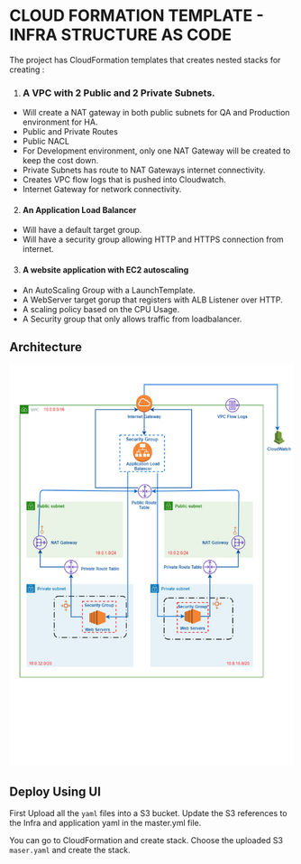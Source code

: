 # CLOUD FORMATION TEMPLATE - INFRA STRUCTURE AS CODE

The project has CloudFormation templates that creates nested stacks for creating :

1. ### A VPC with 2 Public and 2 Private Subnets.
  - Will create a NAT gateway in both public subnets for QA and Production environment for HA.
  - Public and Private Routes
  - Public NACL
  - For Development environment, only one NAT Gateway will be created to keep the cost down.
  - Private Subnets has route to NAT Gateways internet connectivity.
  - Creates VPC flow logs that is pushed into Cloudwatch.
  - Internet Gateway for network connectivity.
2. #### An Application Load Balancer
  - Will have a default target group.
  - Will have a security group allowing HTTP and HTTPS connection from internet.
3. #### A website application with EC2 autoscaling
  - An AutoScaling Group with  a LaunchTemplate.
  - A WebServer target gorup that registers with ALB Listener over HTTP.
  - A scaling policy based on the CPU Usage.
  - A Security group that only allows traffic from loadbalancer.


## Architecture

 ![Architecture](architecture_diagram.png)

## Deploy Using UI

First Upload all the ``yaml`` files into a S3 bucket. Update the S3 references to the Infra and application yaml in the master.yml file.

You can go to CloudFormation and create stack. Choose the uploaded S3 ``maser.yaml`` and create the stack. 
